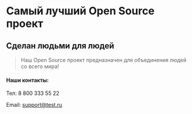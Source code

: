 # Самый лучший Open Source проект

## Сделан людьми для людей

> Наш Open Source проект предназначен для объединения людей со всего мира!

#### Наши контакты:
Тел: 8 800 333 55 22

Email: support@test.ru
